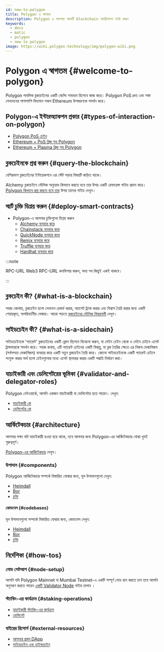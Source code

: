 ```yaml
---
id: new-to-polygon
title: Polygon এ স্বাগতম
description: Polygon এ আপনার পরবর্তী blockchain অ্যাপ্লিকেশন তৈরি করুন
keywords:
  - docs
  - matic
  - polygon
  - new to polygon
image: https://wiki.polygon.technology/img/polygon-wiki.png
---
```


# Polygon এ স্বাগতম {#welcome-to-polygon}

Polygon পাবলিক ব্লকচেইনের একটি স্কেলিং সমাধান হিসেবে কাজ করে। Polygon PoS দ্রুত এবং সস্তা লেনদেনের পাশাপাশি বিদ্যমান সকল Ethereum উপকরণকে সমর্থন করে।

## Polygon-এ ইন্টারঅ্যাকশন প্রকার {#types-of-interaction-on-polygon}

* [Polygon PoS চেইন](/docs/develop/getting-started)
* [Ethereum + PoS ব্রিজ সহ Polygon](https://docs.polygon.technology/docs/develop/ethereum-polygon/pos/getting-started)
* [Ethereum + Plasma ব্রিজ সহ Polygon](https://docs.polygon.technology/docs/develop/ethereum-polygon/plasma/getting-started)

## ব্লকচেইনকে প্রশ্ন করুন {#query-the-blockchain}

বেশিরভাগ ব্লকচেইনের ইন্টারেকশনে এর স্টেট পড়ার বিষয়টি জড়িত থাকে।

Alchemy ব্লকচেইনে মৌলিক অনুরোধ কিভাবে করতে হবে তার উপর একটি রেফারেন্স গাইড প্রদান করে। [Polygon কিভাবে প্রশ্ন করতে হবে তার](https://docs.alchemy.com/reference/polygon-sdk-examples) উপর তাদের গাইড দেখুন।

## স্মার্ট চুক্তি ডিপ্লয় করুন {#deploy-smart-contracts}

* Polygon-এ আপনার চুক্তিগুলো ডিপ্লয় করুন
    - [Alchemy ব্যবহার করে](/docs/develop/alchemy)
    - [Chainstack ব্যবহার করে](/docs/develop/chainstack)
    - [QuickNode ব্যবহার করে](/docs/develop/quicknode)
    - [Remix ব্যবহার করে](/docs/develop/remix)
    - [Truffle ব্যবহার করে](/docs/develop/truffle)
    - [Hardhat ব্যবহার করে](/docs/develop/hardhat)

:::note

RPC-URL Web3 RPC-URL কনফিগার করুন, অন্য সব কিছুই একই থাকবে।

:::

## ব্লকচেইন কী? {#what-is-a-blockchain}

সহজ কোথায়, ব্লকচেইন হলো লেনদেন রেকর্ড করার, অ্যাসেট ট্র্যাক করার এবং বিশ্বাস তৈরি করার জন্য একটি শেয়ারকৃত, অপরিবর্তনীয় লেজার। আরো পড়তে [ব্লকচেইনের মৌলিক বিষয়াবলী](blockchain-basics/basics-blockchain.md) দেখুন।

## সাইডচেইন কী? {#what-is-a-sidechain}

সাইডচেইনকে 'প্যারেন্ট' ব্লকচেইনের একটি ক্লোন হিসেবে বিবেচনা করুন, যা মেইন চেইন থেকে ও মেইন চেইনে এসেট ট্রান্সফারকে সমর্থন করে। সহজ কথায়, এটি প্যারেন্ট চেইনের একটি বিকল্প, যা ব্লক তৈরির ক্ষেত্রে এর নিজস্ব মেকানিজম (সর্বসম্মত মেকানিজম) ব্যবহার করে একটি নতুন ব্লকচেইন তৈরি করে। কোনো সাইডচেইনকে একটি প্যারেন্ট চেইনে সংযুক্ত করার অর্থ হলো চেইনগুলোর মধ্যে এসেট স্থানান্তর করার একটি পদ্ধতি নির্ধারণ করা।

## যাচাইকারী এবং ডেলিগেটরের ভূমিকা {#validator-and-delegator-roles}

Polygon নেটওয়ার্কে, আপনি একজন যাচাইকারী বা ডেলিগেটর হতে পারেন। দেখুন:

* [যাচাইকারী কে](/docs/maintain/polygon-basics/who-is-validator)
* [ডেলিগেটর কে](/docs/maintain/polygon-basics/who-is-delegator)

## আর্কিটেকচার {#architecture}

আপনার লক্ষ্য যদি যাচাইকারী হওয়া হয়ে থাকে, তবে আপনার জন্য Polygon-এর আর্কিটেকচার বোঝা খুবই গুরুত্বপূর্ণ।

[Polygon-এর আর্কিটেকচার](/docs/maintain/validator/architecture) দেখুন।

### উপাদান {#components}

Polygon আর্কিটেকচার সম্পর্কে বিস্তারিত বোঝার জন্য, মূল উপাদানগুলো দেখুন:

* [Heimdall](/docs/pos/heimdall/overview)
* [Bor](/docs/pos/bor/overview)
* [চুক্তি](/docs/pos/contracts/stakingmanager)

#### কোডবেস {#codebases}

মূল উপাদানগুলো সম্পর্কে বিস্তারিত বোঝার জন্য, কোডবেস দেখুন:

* [Heimdall](https://github.com/maticnetwork/heimdall)
* [Bor](https://github.com/maticnetwork/bor)
* [চুক্তি](https://github.com/maticnetwork/contracts)

## নির্দেশিকা {#how-tos}

### নোড সেটআপ {#node-setup}

আপনি যদি Polygon Mainnet বা Mumbai Testnet-এ একটি সম্পূর্ণ নোড রান করতে চান তবে আপনি অনুসরণ করতে পারেন [একটি Validator Node](/maintain/validate/run-validator.md) গাইড চালান ।

### স্ট্যাকিং-এর কার্যক্রম {#staking-operations}

* [যাচাইকারী স্ট্যাকিং-এর কার্যক্রম](/docs/maintain/validate/validator-staking-operations)
* [ডেলিগেট](/docs/maintain/delegate/delegate)

### বাইরের রিসোর্স {#external-resources}
- [আপনার প্রথম DApp](https://www.youtube.com/watch?v=rzvk2kdjr2I)
- [সাইডচেইন এবং চাইল্ডচেইন](https://hackernoon.com/what-are-sidechains-and-childchains-7202cc9e5994)